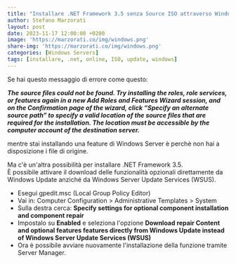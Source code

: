 ```yaml
---
title: "Installare .NET Framework 3.5 senza Source ISO attraverso Windows Update"
author: Stefano Marzorati
layout: post
date: 2023-11-17 12:00:00 +0200
image: 'https://marzorati.co/img/windows.png'
share-img: 'https://marzorati.co/img/windows.png'
categories: [Windows Servers]
tags: [installare, .net, online, ISO, update, windows]
---
```

Se hai questo messaggio di errore come questo:   

***The source files could not be found. Try installing the roles, role services, or features again in a new Add Roles and Features Wizard session, and on the Confirmation page of the wizard, click “Specify an alternate source path” to specify a valid location of the source files that are required for the installation. The location must be accessible by the computer account of the destination server.***   

mentre stai installando una feature di Windows Server è perchè non hai a disposizione i file di origine.   

Ma c'è un'altra possibilità per installare .NET Framework 3.5.   
È possibile attivare il download delle funzionalità opzionali direttamente da Windows Update anziché da Windows Server Update Services (WSUS).   

- Esegui gpedit.msc (Local Group Policy Editor)
- Vai in: Computer Configuration > Administrative Templates > System
- Sulla destra cerca: **Specify settings for optional component installation and component repair**
- Impostalo su **Enabled** e seleziona l'opzione **Download repair Content and optional features features directly from Windows Update instead of Windows Server Update Services (WSUS)**
- Ora è possibile avviare nuovamente l'installazione della funzione tramite Server Manager.
